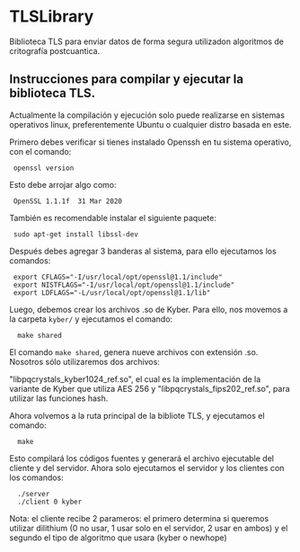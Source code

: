 # TLSLibrary

Biblioteca TLS para enviar datos de forma segura utilizadon algoritmos de critografía postcuantica.

## Instrucciones para compilar y ejecutar la biblioteca TLS.
Actualmente la compilación y ejecución solo puede realizarse en sistemas operativos linux, preferentemente Ubuntu o cualquier distro basada en este.

Primero debes verificar si tienes instalado Openssh en tu sistema operativo, con el comando:

```shell
 openssl version
```

Esto debe arrojar algo como:

```shell
 OpenSSL 1.1.1f  31 Mar 2020
```

También es recomendable instalar el siguiente paquete:

```shell
 sudo apt-get install libssl-dev
```

Después debes agregar 3 banderas al sistema, para ello ejecutamos los comandos:

```shell
 export CFLAGS="-I/usr/local/opt/openssl@1.1/include"
 export NISTFLAGS="-I/usr/local/opt/openssl@1.1/include"
 export LDFLAGS="-L/usr/local/opt/openssl@1.1/lib"
```

Luego, debemos crear los archivos .so de Kyber. Para ello, nos movemos a la carpeta `kyber/` y ejecutamos el comando:

```shell
  make shared
```
El comando `make shared`, genera nueve archivos con extensión .so. Nosotros sólo utilizaremos dos archivos: 

"libpqcrystals_kyber1024_ref.so", el cual es la implementación de la variante de Kyber que utiliza AES 256 y "libpqcrystals_fips202_ref.so", para utilizar las funciones hash.

Ahora volvemos a la ruta principal de la bibliote TLS, y ejecutamos el comando:

```shell
  make
```
Esto compilará los códigos fuentes y generará el archivo ejecutable del cliente y del servidor. Ahora solo ejecutamos el servidor y los clientes con los comandos:

```shell
  ./server
  ./client 0 kyber
```
Nota: el cliente recibe 2 parameros: el primero determina si queremos utilizar dilithium (0 no usar, 1 usar solo en el servidor, 2 usar en ambos) y el segundo el tipo de algoritmo que usara (kyber o newhope)


